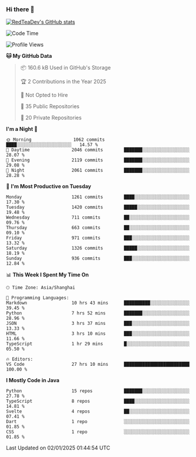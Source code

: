 ### Hi there 👋

<!--
**RedTeaDev/RedTeaDev** is a ✨ _special_ ✨ repository because its `README.md` (this file) appears on your GitHub profile.

Here are some ideas to get you started:

- 🔭 I’m currently working on ...
- 🌱 I’m currently learning ...
- 👯 I’m looking to collaborate on ...
- 🤔 I’m looking for help with ...
- 💬 Ask me about ...
- 📫 How to reach me: ...
- 😄 Pronouns: ...
- ⚡ Fun fact: ...
-->

<!--
[![wakatime](https://wakatime.com/badge/user/6b101ed0-04c0-4490-9283-eb61f2efff96.svg)](https://wakatime.com/@6b101ed0-04c0-4490-9283-eb61f2efff96)
!-->

[![RedTeaDev's GitHub stats](https://github-readme-stats.vercel.app/api?username=RedTeaDev\&include_all_commits=true)](https://github.com/anuraghazra/github-readme-stats)
<!--
[![willianrod's wakatime stats](https://github-readme-stats.vercel.app/api/wakatime?username=RedTeaDev)](https://github.com/anuraghazra/github-readme-stats)
!-->
<!--START_SECTION:waka-->
![Code Time](http://img.shields.io/badge/Code%20Time-2%2C905%20hrs%2051%20mins-blue)

![Profile Views](http://img.shields.io/badge/Profile%20Views-0-blue)

**🐱 My GitHub Data** 

> 📦 160.6 kB Used in GitHub's Storage 
 > 
> 🏆 2 Contributions in the Year 2025
 > 
> 🚫 Not Opted to Hire
 > 
> 📜 35 Public Repositories 
 > 
> 🔑 20 Private Repositories 
 > 
**I'm a Night 🦉** 

```text
🌞 Morning                1062 commits        ████░░░░░░░░░░░░░░░░░░░░░   14.57 % 
🌆 Daytime                2046 commits        ███████░░░░░░░░░░░░░░░░░░   28.07 % 
🌃 Evening                2119 commits        ███████░░░░░░░░░░░░░░░░░░   29.08 % 
🌙 Night                  2061 commits        ███████░░░░░░░░░░░░░░░░░░   28.28 % 
```
📅 **I'm Most Productive on Tuesday** 

```text
Monday                   1261 commits        ████░░░░░░░░░░░░░░░░░░░░░   17.30 % 
Tuesday                  1420 commits        █████░░░░░░░░░░░░░░░░░░░░   19.48 % 
Wednesday                711 commits         ██░░░░░░░░░░░░░░░░░░░░░░░   09.76 % 
Thursday                 663 commits         ██░░░░░░░░░░░░░░░░░░░░░░░   09.10 % 
Friday                   971 commits         ███░░░░░░░░░░░░░░░░░░░░░░   13.32 % 
Saturday                 1326 commits        █████░░░░░░░░░░░░░░░░░░░░   18.19 % 
Sunday                   936 commits         ███░░░░░░░░░░░░░░░░░░░░░░   12.84 % 
```


📊 **This Week I Spent My Time On** 

```text
🕑︎ Time Zone: Asia/Shanghai

💬 Programming Languages: 
Markdown                 10 hrs 43 mins      ██████████░░░░░░░░░░░░░░░   39.45 % 
Python                   7 hrs 52 mins       ███████░░░░░░░░░░░░░░░░░░   28.96 % 
JSON                     3 hrs 37 mins       ███░░░░░░░░░░░░░░░░░░░░░░   13.33 % 
HTML                     3 hrs 10 mins       ███░░░░░░░░░░░░░░░░░░░░░░   11.66 % 
TypeScript               1 hr 29 mins        █░░░░░░░░░░░░░░░░░░░░░░░░   05.50 % 

🔥 Editors: 
VS Code                  27 hrs 10 mins      █████████████████████████   100.00 % 
```

**I Mostly Code in Java** 

```text
Python                   15 repos            ███████░░░░░░░░░░░░░░░░░░   27.78 % 
TypeScript               8 repos             ████░░░░░░░░░░░░░░░░░░░░░   14.81 % 
Svelte                   4 repos             ██░░░░░░░░░░░░░░░░░░░░░░░   07.41 % 
Dart                     1 repo              ░░░░░░░░░░░░░░░░░░░░░░░░░   01.85 % 
CSS                      1 repo              ░░░░░░░░░░░░░░░░░░░░░░░░░   01.85 % 
```




 Last Updated on 02/01/2025 01:44:54 UTC
<!--END_SECTION:waka-->


